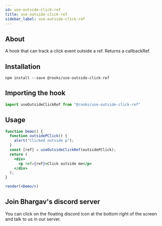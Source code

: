 ```yaml
---
id: use-outside-click-ref
title: use-outside-click-ref
sidebar_label: use-outside-click-ref
---
```


    

## About

A hook that can track a click event outside a ref. Returns a callbackRef.

## Installation

    npm install --save @rooks/use-outside-click-ref

## Importing the hook

```javascript
import useOutsideClickRef from "@rooks/use-outside-click-ref"
```

## Usage

```jsx
function Demo() {
  function outsidePClick() {
    alert("Clicked outside p");
  }
  const [ref] = useOutsideClickRef(outsidePClick);
  return (
    <div>
      <p ref={ref}>Click outside me</p>
    </div>
  );
}

render(<Demo/>)
```


## Join Bhargav's discord server
You can click on the floating discord icon at the bottom right of the screen and talk to us in our server.

    